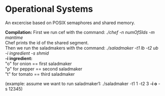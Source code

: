 # Operational Systems 

An excercise based on POSIX semaphores and shared memory.

**Compilation:** First we run cef with the command: *./chef -n numOfSlds -m mantime*  
Chef prints the id of the shared segment.  
Then we run the saladmakers with the command: *./saladmaker -t1 lb -t2 ub -i ingredient -s shmid*  
**-i ingredient:**  
"o" for onion == first saladmaker  
"p" for pepper == second saladmaker   
"t" for tomato == third saladmaker

(example: assume we want to run saladmaker1: ./saladmaker -t1 1 -t2 3 **-i o** -s 12345)